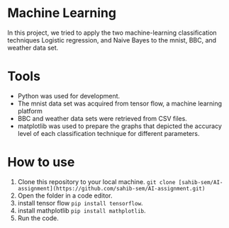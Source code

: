 # **Machine Learning**
In this project, we tried to apply the two machine-learning classification techniques
Logistic regression, and Naive Bayes to the mnist, BBC, and weather data set.

 # **Tools**
- Python was used for development.
- The mnist data set was acquired from tensor flow, a machine learning platform
- BBC and weather data sets were retrieved from CSV files.
- matplotlib was used to prepare the graphs that depicted the accuracy level of each classification technique
  for different parameters.

# **How to use**
1. Clone this repository to your local machine. `git clone [sahib-sem/AI-assignment](https://github.com/sahib-sem/AI-assignment.git)`
2. Open the folder in a code editor.
3. install tensor flow `pip install tensorflow`.
4. install mathplotlib `pip install mathplotlib`.
5. Run the code.


